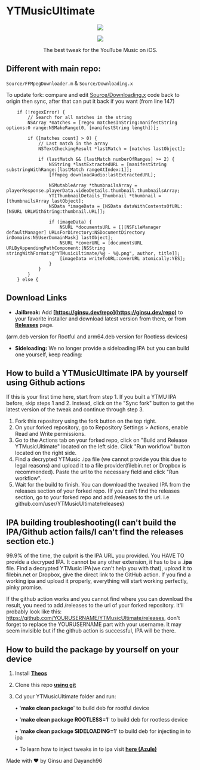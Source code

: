 # YTMusicUltimate
<p align="center">
<img src=https://user-images.githubusercontent.com/38832025/235781424-06d81647-b3db-4d9b-94dc-cd65cdf09145.png?raw=true) />
</p>    

<p align="center">
<img src=https://user-images.githubusercontent.com/38832025/235781207-6d1ad44e-0c32-4aec-9c75-cb928ca8a0d3.png?raw=true) />
</p>

<p align="center">
The best tweak for the YouTube Music on iOS.
</p>

## Different with main repo:
`Source/FFMpegDownloader.m` & `Source/Downloading.x`

To update fork: compare and edit [Source/Downloading.x](https://github.com/oldman20/YTMusicUltimate-ios/blob/main/Source/Downloading.x) code back to origin then sync, after that can put it back if you want (from line 147)

```
    if (!regexError) {        
        // Search for all matches in the string
        NSArray *matches = [regex matchesInString:manifestString options:0 range:NSMakeRange(0, [manifestString length])];

        if ([matches count] > 0) {
            // Last match in the array
            NSTextCheckingResult *lastMatch = [matches lastObject];

            if (lastMatch && [lastMatch numberOfRanges] >= 2) {
                NSString *lastExtractedURL = [manifestString substringWithRange:[lastMatch rangeAtIndex:1]];
                [ffmpeg downloadAudio:lastExtractedURL];

                NSMutableArray *thumbnailsArray = playerResponse.playerData.videoDetails.thumbnail.thumbnailsArray;
                YTIThumbnailDetails_Thumbnail *thumbnail = [thumbnailsArray lastObject];
                NSData *imageData = [NSData dataWithContentsOfURL:[NSURL URLWithString:thumbnail.URL]];

                if (imageData) {
                    NSURL *documentsURL = [[[NSFileManager defaultManager] URLsForDirectory:NSDocumentDirectory inDomains:NSUserDomainMask] lastObject];
                    NSURL *coverURL = [documentsURL URLByAppendingPathComponent:[NSString stringWithFormat:@"YTMusicUltimate/%@ - %@.png", author, title]];
                    [imageData writeToURL:coverURL atomically:YES];
                }
            }
        }
    } else {
```

## Download Links

* **Jailbreak:**
Add __[https://ginsu.dev/repo](https://ginsu.dev/repo)__ to your favorite installer and download latest version from there, or from __[Releases](https://github.com/ginsudev/YTMusicUltimate/releases)__ page.

(arm.deb version for Rootful and arm64.deb version for Rootless devices)

* **Sideloading:**
  We no longer provide a sideloading IPA but you can build one yourself, keep reading:

## How to build a YTMusicUltimate IPA by yourself using Github actions

If this is your first time here, start from step 1. If you built a YTMU IPA before, skip steps 1 and 2. Instead, click on the "Sync fork" button to get the latest version of the tweak and continue through step 3.

1. Fork this repository using the fork button on the top right.
2. On your forked repository, go to Repository Settings > Actions, enable Read and Write permissions.
3. Go to the Actions tab on your forked repo, click on "Build and Release YTMusicUltimate" located on the left side. Click "Run workflow" button located on the right side.
4. Find a decrypted YTMusic .ipa file (we cannot provide you this due to legal reasons) and upload it to a file provider(filebin.net or Dropbox is recommended). Paste the url to the necessary field and click "Run workflow".
5. Wait for the build to finish. You can download the tweaked IPA from the releases section of your forked repo. (If you can't find the releases section, go to your forked repo and add /releases to the url. i.e github.com/user/YTMusicUltimate/releases)

## IPA building troubleshooting(I can't build the IPA/Github action fails/I can't find the releases section etc.)

99.9% of the time, the culprit is the IPA URL you provided. You HAVE TO provide a decryped IPA. It cannot be any other extension, it has to be a **.ipa** file. Find a decrypted YTMusic IPA(we can't help you with that), upload it to filebin.net or Dropbox, give the direct link to the GitHub action. If you find a working ipa and upload it properly, everything will start working perfectly, pinky promise.

If the github action works and you cannot find where you can download the result, you need to add /releases to the url of your forked repository. It'll probably look like this: https://github.com/YOURUSERNAME/YTMusicUltimate/releases, don't forget to replace the YOURUSERNAME part with your username. It may seem invisible but if the github action is successful, IPA will be there.


## How to build the package by yourself on your device
1. Install __[Theos](https://theos.dev/docs/installation)__
2. Clone this repo __[using git](https://docs.github.com/en/repositories/creating-and-managing-repositories/cloning-a-repository)__
3. Cd your YTMusicUltimate folder and run:

   • '**make clean package**' to build deb for rootful device
   
   • '**make clean package ROOTLESS=1**' to build deb for rootless device
   
   • '**make clean package SIDELOADING=1**' to build deb for injecting in to ipa
   
   

   • To learn how to inject tweaks in to ipa visit __[here (Azule)](https://github.com/Al4ise/Azule)__




Made with ❤ by Ginsu and Dayanch96
